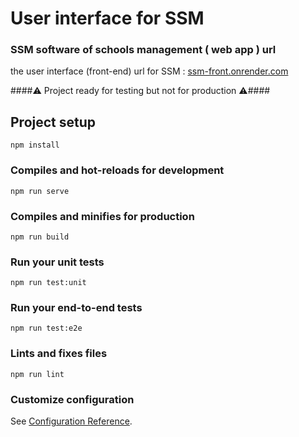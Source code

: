 # User interface for SSM

### SSM software of schools management ( web app ) url

the user interface (front-end) url for SSM : [ssm-front.onrender.com](https://ssm-front.onrender.com)

####⚠️ Project ready for testing but not for production ⚠️####

## Project setup
```
npm install
```

### Compiles and hot-reloads for development
```
npm run serve
```

### Compiles and minifies for production
```
npm run build
```

### Run your unit tests
```
npm run test:unit
```

### Run your end-to-end tests
```
npm run test:e2e
```

### Lints and fixes files
```
npm run lint
```

### Customize configuration
See [Configuration Reference](https://cli.vuejs.org/config/).
